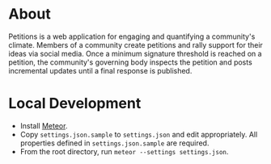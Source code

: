 About
=====

Petitions is a web application for engaging and quantifying a community's climate. Members of a community create petitions and rally support for their ideas via social media. Once a minimum signature threshold is reached on a petition, the community's governing body inspects the petition and posts incremental updates until a final response is published. 

Local Development
=================

- Install [Meteor].
- Copy `settings.json.sample` to `settings.json` and edit appropriately. All properties defined in `settings.json.sample` are required.
- From the root directory, run `meteor --settings settings.json`.

[Meteor]:https://www.meteor.com/
